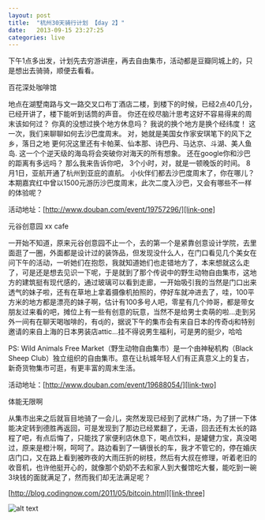 ```yaml
---
layout: post
title:  "杭州30天骑行计划 【day 2】"
date:   2013-09-15 23:27:25
categories: live
---
```


下午1点多出发，计划先去穷游讲座，再去自由集市，活动都是豆瓣同城上的，只是想出去骑骑，顺便去看看。

百花深处咖啡馆

地点在湖墅南路与文一路交叉口布丁酒店二楼，到楼下的时候，已经2点40几分，已经开讲了，楼下能听到话筒的声音。
你还在绞尽脑汁思考这好不容易得来的周末该如何过？
你真的没想过换个地方休息吗？
我说的换个地方是换个经纬度！
这一次，我们来聊聊如何去沙巴度周末。
对，她就是美国女作家安琪笔下的风下之乡，落日之地
更何况这里还有卡帕莱、仙本那、诗巴丹、马达京、斗湖、美人鱼岛.
这一个个逆天级的海岛将会突破你对海天的所有想象。
还在google你和沙巴的距离有多远吗？
那么我来告诉你吧，
3个小时，对，就是一顿晚饭的时间。
8月1日，亚航开通了杭州到亚庇的直航。
小伙伴们都去沙巴度周末了，你在哪儿？
本期嘉宾红中曾以1500元游历沙巴度周末，此次二度入沙巴，又会有哪些不一样的体验呢？

活动地址：[http://www.douban.com/event/19757296/][link-one]

元谷创意园 xx cafe

一开始不知道，原来元谷创意园不止一个，去的第一个是紧靠创意设计学院，去里面逛了一圈，外面都是设计过的装饰品，但发现没什么人，在门口看见几个美女在问下午的活动，一听她们在抱怨，我就知道她们也走错地方了，本来想就这么走了，可是还是想去见识一下呢，于是就到了那个传说中的野生动物自由集市，这地方的建筑挺有现代感的，通过玻璃可以看到走廊，一开始吸引我的当然是门口出来透气的妹子啦，还有在草地上拿着摄像机拍照的，停好车就冲进去了，哇，100平方米的地方都是漂亮的妹子啊，估计有100多号人吧，零星有几个帅哥，都是带女朋友过来看的吧，摊位上有一些有创意的玩意，当然不是给男士卖萌的啦...走到另外一间有在聊天喝咖啡的，有dj的，据说下午的集市会有来自日本的传奇dj和特别邀请的来自上海的日本男装店attic...挂不得说男生福利，可是男的挺少，哈哈

PS: Wild Animals Free Market（野生动物自由集市）是一个由神秘机构（Black Sheep Club）独立组织的自由集市。意在让杭城年轻人们有正真意义上的复古，新奇货物集市可逛，有更丰富的周末生活。

活动地址：[http://www.douban.com/event/19688054/][link-two]

体能无限啊

从集市出来之后就盲目地骑了一会儿，突然发现已经到了武林广场，为了拼一下体能决定转到德胜再返回，可是发现到了那边已经累翻了，无语，回去还有太长的路程了吧，有点后悔了，只能找了家便利店休息下，喝点饮料，是罐健力宝，真没喝过，原来是橙汁啊，呵呵了。路边看到了一辆很长的车，我才不管它的，停在婚庆店门口，又在路上看到被昨夜的大雨压折的树枝，然后有大叔在修理，听着老旧的收音机，也许他挺开心的，就像那个奶奶不去和家人到大餐馆吃大餐，能吃到一碗3块钱的面就满足了，然而我们却无法满足呢？

[http://blog.codingnow.com/2011/05/bitcoin.html][link-three]

![alt text](http://image15-c.poco.cn/best_pocoers/20130927/90272013092717170196068597.jpg "Title")

[link-one]: http://www.douban.com/event/19757296/
[link-two]: http://www.douban.com/event/19688054/
[link-three]: http://blog.codingnow.com/2011/05/bitcoin.html
